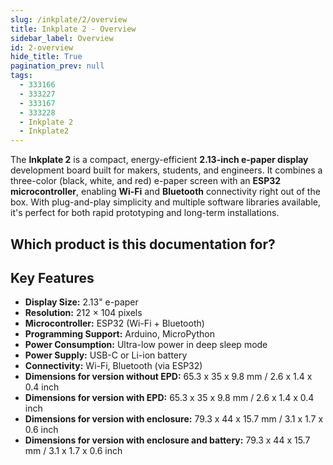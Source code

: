 ```yaml
---  
slug: /inkplate/2/overview  
title: Inkplate 2 - Overview  
sidebar_label: Overview  
id: 2-overview  
hide_title: True  
pagination_prev: null
tags:
  - 333166
  - 333227
  - 333167
  - 333228
  - Inkplate 2
  - Inkplate2
---
```


<SectionTitle title="Overview" backgroundImage="/img/arduino_bg.jpg" />

The **Inkplate 2** is a compact, energy-efficient **2.13-inch e-paper display** development board built for makers, students, and engineers. It combines a three-color (black, white, and red) e-paper screen with an **ESP32 microcontroller**, enabling **Wi-Fi** and **Bluetooth** connectivity right out of the box. With plug-and-play simplicity and multiple software libraries available, it's perfect for both rapid prototyping and long-term installations.

<CenteredImage src="/img/inkplate_2/333166.png" alt="Inkplate 2" caption="Inkplate 2 e-paper display board"/>

## Which product is this documentation for?

<QuickLink 
  title="Inkplate 2" 
  description="333166"
  url="https://soldered.com/product/inkplate-2/"
  image="/img/inkplate_2/333166.png" 
/>

<QuickLink 
  title="Inkplate 2 without e-paper Display" 
  description="333227"
  url="https://soldered.com/product/inkplate-2/"
  image="/img/inkplate_2/withoutboard.png" 
/>

<QuickLink 
  title="Inkplate 2 with e-paper & enclosure" 
  description="333167"
  url="https://soldered.com/product/inkplate-2/"
  image="/img/inkplate_2/enclosure.png" 
/>

<QuickLink 
  title="Inkplate 2 with e-paper, Enclosure & Battery" 
  description="333228"
  url="https://soldered.com/product/inkplate-2/"
  image="/img/inkplate_2/ennbat.png" 
/>

## Key Features

- **Display Size:** 2.13" e-paper
- **Resolution:** 212 × 104 pixels
- **Microcontroller:** ESP32 (Wi-Fi + Bluetooth)
- **Programming Support:** Arduino, MicroPython
- **Power Consumption:** Ultra-low power in deep sleep mode
- **Power Supply:** USB-C or Li-ion battery
- **Connectivity:** Wi-Fi, Bluetooth (via ESP32)
- **Dimensions for version without EPD:** 65.3 x 35 x 9.8 mm / 2.6 x 1.4 x 0.4 inch
- **Dimensions for version with EPD:** 65.3 x 35 x 9.8 mm / 2.6 x 1.4 x 0.4 inch
- **Dimensions for version with enclosure:** 79.3 x 44 x 15.7 mm / 3.1 x 1.7 x 0.6 inch
- **Dimensions for version with enclosure and battery:** 79.3 x 44 x 15.7 mm / 3.1 x 1.7 x 0.6 inch